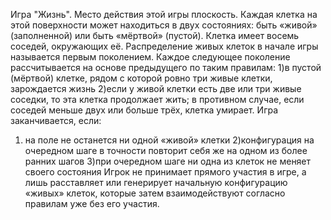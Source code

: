 Игра "Жизнь".
Место действия этой игры плоскость. Каждая клетка на этой поверхности может находиться в двух состояниях: быть «живой» (заполненной) или быть «мёртвой» (пустой). Клетка имеет восемь соседей, окружающих её.
Распределение живых клеток в начале игры называется первым поколением. Каждое следующее поколение рассчитывается на основе предыдущего по таким правилам:
1)в пустой (мёртвой) клетке, рядом с которой ровно три живые клетки, зарождается жизнь
2)если у живой клетки есть две или три живые соседки, то эта клетка продолжает жить; в противном случае, если соседей меньше двух или больше трёх, клетка умирает.
Игра заканчивается, если:
1) на поле не останется ни одной «живой» клетки
2)конфигурация на очередном шаге в точности повторит себя же на одном из более ранних шагов
3)при очередном шаге ни одна из клеток не меняет своего состояния
Игрок не принимает прямого участия в игре, а лишь расставляет или генерирует начальную конфигурацию «живых» клеток, которые затем взаимодействуют согласно правилам уже без его участия.
